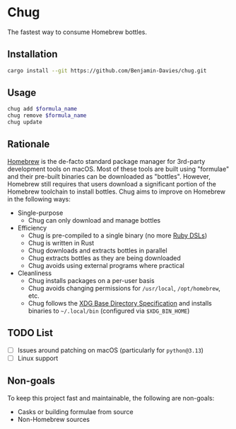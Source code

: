 # Chug

The fastest way to consume Homebrew bottles.

## Installation

```sh
cargo install --git https://github.com/Benjamin-Davies/chug.git
```

## Usage

```sh
chug add $formula_name
chug remove $formula_name
chug update
```

## Rationale

[Homebrew](https://brew.sh/) is the de-facto standard package manager for 3rd-party development tools on macOS. Most of these tools are built using "formulae" and their pre-built binaries can be downloaded as "bottles". However, Homebrew still requires that users download a significant portion of the Homebrew toolchain to install bottles. Chug aims to improve on Homebrew in the following ways:

- Single-purpose
  - Chug can only download and manage bottles
- Efficiency
  - Chug is pre-compiled to a single binary (no more [Ruby DSLs](https://docs.brew.sh/Formula-Cookbook))
  - Chug is written in Rust
  - Chug downloads and extracts bottles in parallel
  - Chug extracts bottles as they are being downloaded
  - Chug avoids using external programs where practical
- Cleanliness
  - Chug installs packages on a per-user basis
  - Chug avoids changing permissions for `/usr/local`, `/opt/homebrew`, etc.
  - Chug follows the [XDG Base Directory Specification](https://specifications.freedesktop.org/basedir-spec/latest) and installs binaries to `~/.local/bin` (configured via `$XDG_BIN_HOME`)

## TODO List

- [ ] Issues around patching on macOS (particularly for `python@3.13`)
- [ ] Linux support

## Non-goals

To keep this project fast and maintainable, the following are non-goals:

- Casks or building formulae from source
- Non-Homebrew sources
